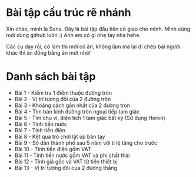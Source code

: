 # Bài tập cấu trúc rẽ nhánh

Xin chào, mình là Sena. Đây là bài tập đầu tiên cô giao cho mình.
Mình cũng mới dùng github luôn :)
Anh em có gì nhẹ tay nha hehe.

Các cụ dạy rồi, có làm thì mới có ăn, không làm mà lại đi chép bài người khác thì ăn đồng bằng ăn mứt nhé!
# Danh sách bài tập
 - Bài 1 - Kiểm tra 1 điểm thuộc đường tròn
 - Bài 2 - Vị trí tương đối của 2 đường tròn
 - Bài 3 - Khoảng cách gần nhất của 2 đường tròn
 - Bài 4 - Tìm bán kinh đường tròn ngoại tiếp tam giác
 - Bài 5 - Tìm chu vi, diện tích 1 tam giác bất kỳ (Sử dụng Heron)
 - Bài 6 - Tính tiền nước
 - Bài 7 - Tính tiền điện
 - Bài 8 - Kết quả trò chơi lật úp bàn tay
 - Bài 9 - Số dân thành phố sau 5 năm với tỉ lệ tăng cho trước
 - Bài 10 - Tính tiền điện gồm VAT 
 - Bài 11 - Tính tiền nước gồm VAT và phí chất thải
 - Bài 12 - Tính giá gốc và VAT từ tiền thiết bị
 - Bài 13 - Vị trí tương đối của 2 đường thẳng